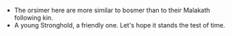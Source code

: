 - The orsimer here are more similar to bosmer than to their Malakath following kin.
- A young Stronghold, a friendly one. Let's hope it stands the test of time.
